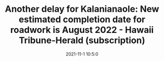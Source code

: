 ---
"title": "Another delay for Kalanianaole: New estimated completion date for roadwork is August 2022 - Hawaii Tribune-Herald (subscription)"
"date": "2021-11-1 10:5:0"
"feed_name": "GOOGLENEWSCONSTRUCTION"
"feed_website": "https://news.google.com/search?q=construction%2Bincident&hl=en-US&gl=US&ceid=US:en"
"feed_rss": "https://news.google.com/rss/search?q=construction%2Bincident&hl=en-US&gl=US&ceid=US:en"
"link": "https://www.hawaiitribune-herald.com/2021/11/01/hawaii-news/another-delay-for-kalanianaole-new-estimated-completion-date-for-roadwork-is-august-2022/"
"source": "{'href': 'https://www.hawaiitribune-herald.com', 'title': 'Hawaii Tribune-Herald (subscription)'}"
"file": "_posts/2021-1-1-148e6faf8e563631ff97d63bec1794ee01ef9d5c.md"
"accident": "0"
"drilling": "0"
"dead": "0"
"injured": "0"
"arrested": "0"
"place": "unknown place"
"where": "unknown site"
"causes": "unknown"
"place_uri": "unknown place"
---